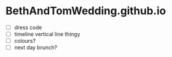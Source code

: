 # BethAndTomWedding.github.io
 
 - [ ] dress code
 - [ ] timeline vertical line thingy
 - [ ] colours?
 - [ ] next day brunch?
